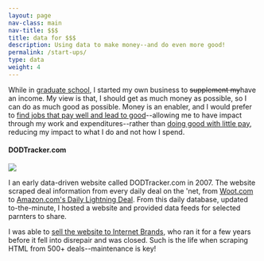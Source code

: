 ```yaml
---
layout: page
nav-class: main
nav-title: $$$
title: data for $$$
description: Using data to make money--and do even more good!
permalink: /start-ups/
type: data
weight: 4
---
```


<!--p>
  In the words of Gordon Gecko: "<a href="https://www.youtube.com/watch?v=PF_iorX_MAw#t=2m37s">greed... is good.</a> ... Greed for life, for money, for love, knowledge, has marked the upward surge of mankind." Greed can be harmful and hateful, but in the right hands, greed for knowledge, the moral right, and power can be the most uplifting force in humanity.
</p-->

<p>
  While in <a href="{{ '/academia/' | prepend:site.baseurl }}">graduate school</a>, I started my own business to <span style="text-decoration: line-through">supplement my</span>have an income. My view is that, I should get as much money as possible, so I can do as much good as possible. Money is an enabler, and I would prefer to <a href="{{ '/non-profit/#classy' | prepend:site.baseurl }}">find jobs that pay well and lead to good</a>--allowing me to have impact through my work and expenditures--rather than <a href="{{ '/non-profit/#leq' | prepend:site.baseurl }}">doing good with little pay</a>, reducing my impact to what I do and not how I spend.
</p>

<a name="quickowl"></a>
<h4>DODTracker.com</h4>

<img class="col one right" src="{{ '/img/logos/dodtracker.jpg' | prepend:site.baseurl }}">

<p>
  I an early data-driven website called DODTracker.com in 2007. The website scraped deal information from every daily deal on the 'net, from <a href="http://www.woot.com/">Woot.com</a> to
  <a href="https://www.amazon.com/gp/goldbox">Amazon.com's Daily Lightning Deal</a>.
  From this daily database, updated to-the-minute, I hosted a website and provided data feeds for selected parnters to share.
</p>

<p>
  I was able to <a href="https://techcrunch.com/2010/04/28/internet-brands-snaps-up-experthub-network/">sell the website to Internet Brands</a>, who ran it for a few years before it fell into disrepair and was closed. Such is the life when scraping HTML from 500+ deals--maintenance is key!
</p>
